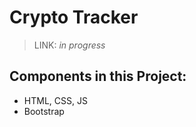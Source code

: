 # Crypto Tracker

> LINK: _in progress_

## Components in this Project:

- HTML, CSS, JS
- Bootstrap


